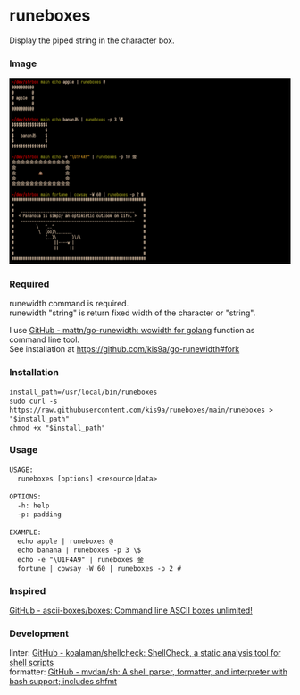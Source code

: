 # runeboxes

Display the piped string in the character box.

### Image

![runeboxes command image](./image.png)

### Required

runewidth command is required.  
runewidth "string" is return fixed width of the character or "string".

I use [GitHub - mattn/go-runewidth: wcwidth for golang](https://github.com/mattn/go-runewidth) function as command line tool.  
See installation at <https://github.com/kis9a/go-runewidth#fork>

### Installation

```
install_path=/usr/local/bin/runeboxes
sudo curl -s https://raw.githubusercontent.com/kis9a/runeboxes/main/runeboxes > "$install_path"
chmod +x "$install_path"
```

### Usage

```
USAGE:
  runeboxes [options] <resource|data>

OPTIONS:
  -h: help
  -p: padding

EXAMPLE:
  echo apple | runeboxes @
  echo banana | runeboxes -p 3 \$
  echo -e "\U1F4A9" | runeboxes 金
  fortune | cowsay -W 60 | runeboxes -p 2 #
```

### Inspired

[GitHub - ascii-boxes/boxes: Command line ASCII boxes unlimited!](https://github.com/ascii-boxes/boxes)

### Development

linter: [GitHub - koalaman/shellcheck: ShellCheck, a static analysis tool for shell scripts](https://github.com/koalaman/shellcheck)  
formatter: [GitHub - mvdan/sh: A shell parser, formatter, and interpreter with bash support; includes shfmt](https://github.com/mvdan/sh)
